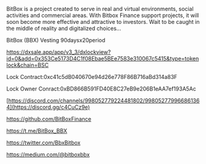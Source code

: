 
BitBox is a project created to serve in real and virtual environments, social activities and commercial areas.
With Bitbox Finance support projects, it will soon become more effective and attractive to investors.
Wait to be caught in the middle of reality and digitalized choices...



BitBox (BBX) Vesting 90daysx20period

https://dxsale.app/app/v3_3/dxlockview?id=0&add=0x353Ce5173D4C1f08Ebae5BEe7583e310067c5415&type=tokenlock&chain=BSC

Lock Contract:0xc41c5dB040670e94d26e778F86B716aBd314a83F

Lock Owner Conract:0xBD866B591FD40E8C27eB9e206B1eAA7ef193A5Ac

[https://discord.com/channels/998052779224481802/998052779966861364](https://discord.gg/c4CuCz9e)

https://github.com/BitBoxFinance

https://t.me/BitBox_BBX

https://twitter.com/BbxBitbox

https://medium.com/@bitboxbbx
